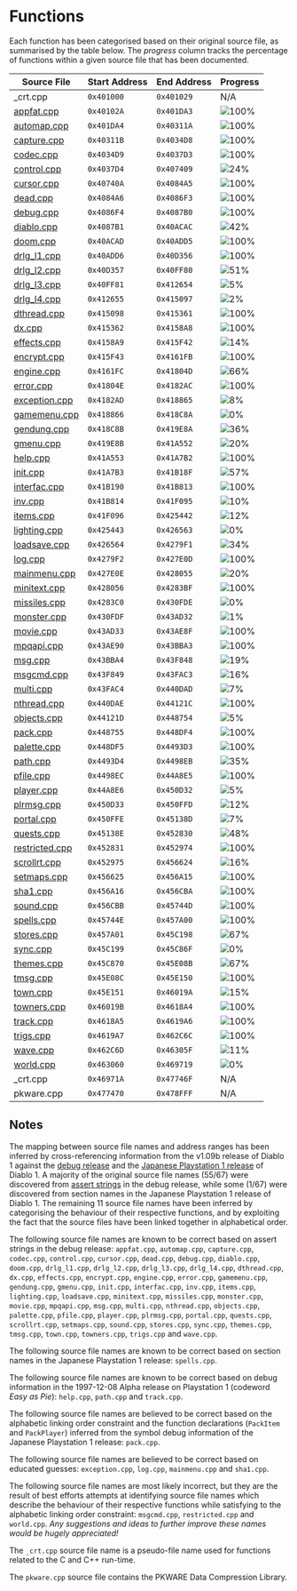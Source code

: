 # Functions

Each function has been categorised based on their original source file, as summarised by the table below. The *progress* column tracks the percentage of functions within a given source file that has been documented.

| Source File                    | Start Address | End Address | Progress                                                  |
|--------------------------------|---------------|-------------|-----------------------------------------------------------|
| _crt.cpp                       | `0x401000`    | `0x401029`  | N/A                                                       |
| [appfat.cpp](appfat.h)         | `0x40102A`    | `0x401DA3`  | ![100%](http://progressed.io/bar/100 "(19/19 functions)") |
| [automap.cpp](automap.h)       | `0x401DA4`    | `0x40311A`  | ![100%](http://progressed.io/bar/100 "(16/16 functions)") |
| [capture.cpp](capture.h)       | `0x40311B`    | `0x4034D8`  | ![100%](http://progressed.io/bar/100 "(7/7 functions)")   |
| [codec.cpp](codec.h)           | `0x4034D9`    | `0x4037D3`  | ![100%](http://progressed.io/bar/100 "(5/5 functions)")   |
| [control.cpp](control.h)       | `0x4037D4`    | `0x407409`  | ![24%](http://progressed.io/bar/24 "(16/65 functions)")   |
| [cursor.cpp](cursor.h)         | `0x40740A`    | `0x4084A5`  | ![100%](http://progressed.io/bar/100 "(9/9 functions)")   |
| [dead.cpp](dead.h)             | `0x4084A6`    | `0x4086F3`  | ![100%](http://progressed.io/bar/100 "(3/3 functions)")   |
| [debug.cpp](debug.h)           | `0x4086F4`    | `0x4087B0`  | ![100%](http://progressed.io/bar/100 "(3/3 functions)")   |
| [diablo.cpp](diablo.h)         | `0x4087B1`    | `0x40ACAC`  | ![42%](http://progressed.io/bar/42 "(15/35 functions)")   |
| [doom.cpp](doom.h)             | `0x40ACAD`    | `0x40ADD5`  | ![100%](http://progressed.io/bar/100 "(7/7 functions)")   |
| [drlg_l1.cpp](drlg_l1.h)       | `0x40ADD6`    | `0x40D356`  | ![100%](http://progressed.io/bar/100 "(38/38 functions)") |
| [drlg_l2.cpp](drlg_l2.h)       | `0x40D357`    | `0x40FF80`  | ![51%](http://progressed.io/bar/51 "(18/35 functions)")   |
| [drlg_l3.cpp](drlg_l3.h)       | `0x40FF81`    | `0x412654`  | ![5%](http://progressed.io/bar/5 "(2/34 functions)")      |
| [drlg_l4.cpp](drlg_l4.h)       | `0x412655`    | `0x415097`  | ![2%](http://progressed.io/bar/2 "(1/35 functions)")      |
| [dthread.cpp](dthread.h)       | `0x415098`    | `0x415361`  | ![100%](http://progressed.io/bar/100 "(11/11 functions)") |
| [dx.cpp](dx.h)                 | `0x415362`    | `0x4158A8`  | ![100%](http://progressed.io/bar/100 "(17/17 functions)") |
| [effects.cpp](effects.h)       | `0x4158A9`    | `0x415F42`  | ![14%](http://progressed.io/bar/14 "(3/21 functions)")    |
| [encrypt.cpp](encrypt.h)       | `0x415F43`    | `0x4161FB`  | ![100%](http://progressed.io/bar/100 "(8/8 functions)")   |
| [engine.cpp](engine.h)         | `0x4161FC`    | `0x41804D`  | ![66%](http://progressed.io/bar/66 "(38/57 functions)")   |
| [error.cpp](error.h)           | `0x41804E`    | `0x4182AC`  | ![100%](http://progressed.io/bar/100 "(3/3 functions)")   |
| [exception.cpp](exception.h)   | `0x4182AD`    | `0x418865`  | ![8%](http://progressed.io/bar/8 "(1/12 functions)")      |
| [gamemenu.cpp](gamemenu.h)     | `0x418866`    | `0x418C8A`  | ![0%](http://progressed.io/bar/0 "(0/23 functions)")      |
| [gendung.cpp](gendung.h)       | `0x418C8B`    | `0x419E8A`  | ![36%](http://progressed.io/bar/36 "(8/22 functions)")    |
| [gmenu.cpp](gmenu.h)           | `0x419E8B`    | `0x41A552`  | ![20%](http://progressed.io/bar/20 "(4/20 functions)")    |
| [help.cpp](help.h)             | `0x41A553`    | `0x41A7B2`  | ![100%](http://progressed.io/bar/100 "(6/6 functions)")   |
| [init.cpp](init.h)             | `0x41A7B3`    | `0x41B18F`  | ![57%](http://progressed.io/bar/57 "(11/19 functions)")   |
| [interfac.cpp](interfac.h)     | `0x41B190`    | `0x41B813`  | ![100%](http://progressed.io/bar/100 "(9/9 functions)")   |
| [inv.cpp](inv.h)               | `0x41B814`    | `0x41F095`  | ![10%](http://progressed.io/bar/10 "(4/40 functions)")    |
| [items.cpp](items.h)           | `0x41F096`    | `0x425442`  | ![12%](http://progressed.io/bar/12 "(14/110 functions)")  |
| [lighting.cpp](lighting.h)     | `0x425443`    | `0x426563`  | ![0%](http://progressed.io/bar/0 "(0/24 functions)")      |
| [loadsave.cpp](loadsave.h)     | `0x426564`    | `0x4279F1`  | ![34%](http://progressed.io/bar/34 "(11/32 functions)")   |
| [log.cpp](log.h)               | `0x4279F2`    | `0x427E0D`  | ![100%](http://progressed.io/bar/100 "(11/11 functions)") |
| [mainmenu.cpp](mainmenu.h)     | `0x427E0E`    | `0x428055`  | ![20%](http://progressed.io/bar/20 "(2/10 functions)")    |
| [minitext.cpp](minitext.h)     | `0x428056`    | `0x4283BF`  | ![100%](http://progressed.io/bar/100 "(6/6 functions)")   |
| [missiles.cpp](missiles.h)     | `0x4283C0`    | `0x430FDE`  | ![0%](http://progressed.io/bar/0 "(1/133 functions)")     |
| [monster.cpp](monster.h)       | `0x430FDF`    | `0x43AD32`  | ![1%](http://progressed.io/bar/1 "(2/147 functions)")     |
| [movie.cpp](movie.h)           | `0x43AD33`    | `0x43AE8F`  | ![100%](http://progressed.io/bar/100 "(4/4 functions)")   |
| [mpqapi.cpp](mpqapi.h)         | `0x43AE90`    | `0x43BBA3`  | ![100%](http://progressed.io/bar/100 "(29/29 functions)") |
| [msg.cpp](msg.h)               | `0x43BBA4`    | `0x43F848`  | ![19%](http://progressed.io/bar/19 "(26/133 functions)")  |
| [msgcmd.cpp](msgcmd.h)         | `0x43F849`    | `0x43FAC3`  | ![16%](http://progressed.io/bar/16 "(3/18 functions)")    |
| [multi.cpp](multi.h)           | `0x43FAC4`    | `0x440DAD`  | ![7%](http://progressed.io/bar/7 "(3/38 functions)")      |
| [nthread.cpp](nthread.h)       | `0x440DAE`    | `0x44121C`  | ![100%](http://progressed.io/bar/100 "(15/15 functions)") |
| [objects.cpp](objects.h)       | `0x44121D`    | `0x448754`  | ![5%](http://progressed.io/bar/5 "(7/131 functions)")     |
| [pack.cpp](pack.h)             | `0x448755`    | `0x448DF4`  | ![100%](http://progressed.io/bar/100 "(7/7 functions)")   |
| [palette.cpp](palette.h)       | `0x448DF5`    | `0x4493D3`  | ![100%](http://progressed.io/bar/100 "(22/22 functions)") |
| [path.cpp](path.h)             | `0x4493D4`    | `0x4498EB`  | ![35%](http://progressed.io/bar/35 "(5/14 functions)")    |
| [pfile.cpp](pfile.h)           | `0x4498EC`    | `0x44A8E5`  | ![100%](http://progressed.io/bar/100 "(38/38 functions)") |
| [player.cpp](player.h)         | `0x44A8E6`    | `0x450D32`  | ![5%](http://progressed.io/bar/5 "(5/92 functions)")      |
| [plrmsg.cpp](plrmsg.h)         | `0x450D33`    | `0x450FFD`  | ![12%](http://progressed.io/bar/12 "(1/8 functions)")     |
| [portal.cpp](portal.h)         | `0x450FFE`    | `0x45138D`  | ![7%](http://progressed.io/bar/7 "(1/13 functions)")      |
| [quests.cpp](quests.h)         | `0x45138E`    | `0x452830`  | ![48%](http://progressed.io/bar/48 "(12/25 functions)")   |
| [restricted.cpp](restricted.h) | `0x452831`    | `0x452974`  | ![100%](http://progressed.io/bar/100 "(3/3 functions)")   |
| [scrollrt.cpp](scrollrt.h)     | `0x452975`    | `0x456624`  | ![16%](http://progressed.io/bar/16 "(5/31 functions)")    |
| [setmaps.cpp](setmaps.h)       | `0x456625`    | `0x456A15`  | ![100%](http://progressed.io/bar/100 "(6/6 functions)")   |
| [sha1.cpp](sha1.h)             | `0x456A16`    | `0x456CBA`  | ![100%](http://progressed.io/bar/100 "(6/6 functions)")   |
| [sound.cpp](sound.h)           | `0x456CBB`    | `0x45744D`  | ![100%](http://progressed.io/bar/100 "(22/22 functions)") |
| [spells.cpp](spells.h)         | `0x45744E`    | `0x457A00`  | ![100%](http://progressed.io/bar/100 "(7/7 functions)")   |
| [stores.cpp](stores.h)         | `0x457A01`    | `0x45C198`  | ![67%](http://progressed.io/bar/67 "(64/95 functions)")   |
| [sync.cpp](sync.h)             | `0x45C199`    | `0x45C86F`  | ![0%](http://progressed.io/bar/0 "(0/9 functions)")       |
| [themes.cpp](themes.h)         | `0x45C870`    | `0x45E08B`  | ![67%](http://progressed.io/bar/67 "(21/31 functions)")   |
| [tmsg.cpp](tmsg.h)             | `0x45E08C`    | `0x45E150`  | ![100%](http://progressed.io/bar/100 "(3/3 functions)")   |
| [town.cpp](town.h)             | `0x45E151`    | `0x46019A`  | ![15%](http://progressed.io/bar/15 "(3/19 functions)")    |
| [towners.cpp](towners.h)       | `0x46019B`    | `0x4618A4`  | ![100%](http://progressed.io/bar/100 "(33/33 functions)") |
| [track.cpp](track.h)           | `0x4618A5`    | `0x4619A6`  | ![100%](http://progressed.io/bar/100 "(5/5 functions)")   |
| [trigs.cpp](trigs.h)           | `0x4619A7`    | `0x462C6C`  | ![100%](http://progressed.io/bar/100 "(21/21 functions)") |
| [wave.cpp](wave.h)             | `0x462C6D`    | `0x46305F`  | ![11%](http://progressed.io/bar/11 "(2/18 functions)")    |
| [world.cpp](world.h)           | `0x463060`    | `0x469719`  | ![0%](http://progressed.io/bar/0 "(0/7 functions)")       |
| _crt.cpp                       | `0x46971A`    | `0x47746F`  | N/A                                                       |
| pkware.cpp                     | `0x477470`    | `0x478FFF`  | N/A                                                       |

## Notes

The mapping between source file names and address ranges has been inferred by cross-referencing information from the v1.09b release of Diablo 1 against the [debug release](http://diablo1.se/notes/debug.html) and the [Japanese Playstation 1 release](https://github.com/sanctuary/notes/issues/1) of Diablo 1. A majority of the original source file names (55/67) were discovered from [assert strings](http://diablo1.se/notes/debug.html#assert-strings) in the debug release, while some (1/67) were discovered from section names in the Japanese Playstation 1 release of Diablo 1. The remaining 11 source file names have been inferred by categorising the behaviour of their respective functions, and by exploiting the fact that the source files have been linked together in alphabetical order.

The following source file names are known to be correct based on assert strings in the debug release: `appfat.cpp`, `automap.cpp`, `capture.cpp`, `codec.cpp`, `control.cpp`, `cursor.cpp`, `dead.cpp`, `debug.cpp`, `diablo.cpp`, `doom.cpp`, `drlg_l1.cpp`, `drlg_l2.cpp`, `drlg_l3.cpp`, `drlg_l4.cpp`, `dthread.cpp`, `dx.cpp`, `effects.cpp`, `encrypt.cpp`, `engine.cpp`, `error.cpp`, `gamemenu.cpp`, `gendung.cpp`, `gmenu.cpp`, `init.cpp`, `interfac.cpp`, `inv.cpp`, `items.cpp`, `lighting.cpp`, `loadsave.cpp`, `minitext.cpp`, `missiles.cpp`, `monster.cpp`, `movie.cpp`, `mpqapi.cpp`, `msg.cpp`, `multi.cpp`, `nthread.cpp`, `objects.cpp`, `palette.cpp`, `pfile.cpp`, `player.cpp`, `plrmsg.cpp`, `portal.cpp`, `quests.cpp`, `scrollrt.cpp`, `setmaps.cpp`, `sound.cpp`, `stores.cpp`, `sync.cpp`, `themes.cpp`, `tmsg.cpp`, `town.cpp`, `towners.cpp`, `trigs.cpp` and `wave.cpp`.

The following source file names are known to be correct based on section names in the Japanese Playstation 1 release: `spells.cpp`.

The following source file names are known to be correct based on debug information in the 1997-12-08 Alpha release on Playstation 1 (codeword *Easy as Pie*): `help.cpp`, `path.cpp` and `track.cpp`.

The following source file names are believed to be correct based on the alphabetic linking order constraint and the function declarations (`PackItem` and `PackPlayer`) inferred from the symbol debug information of the Japanese Playstation 1 release: `pack.cpp`.

The following source file names are believed to be correct based on educated guesses: `exception.cpp`, `log.cpp`, `mainmenu.cpp` and `sha1.cpp`.

The following source file names are most likely incorrect, but they are the result of best efforts attempts at identifying source file names which describe the behaviour of their respective functions while satisfying to the alphabetic linking order constraint: `msgcmd.cpp`, `restricted.cpp` and `world.cpp`. *Any suggestions and ideas to further improve these names would be hugely appreciated!*

The `_crt.cpp` source file name is a pseudo-file name used for functions related to the C and C++ run-time.

The `pkware.cpp` source file contains the PKWARE Data Compression Library.
